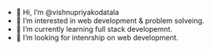 - 👋 Hi, I’m @vishnupriyakodatala
- 👀 I’m interested in web development & problem solveing.
- 🌱 I’m currently learning full stack developemnt. 
- 💞️ I’m looking for intenrship on web development.

<!---
vishnupriyakodatala/vishnupriyakodatala is a ✨ special ✨ repository because its `README.md` (this file) appears on your GitHub profile.
You can click the Preview link to take a look at your changes.
--->
